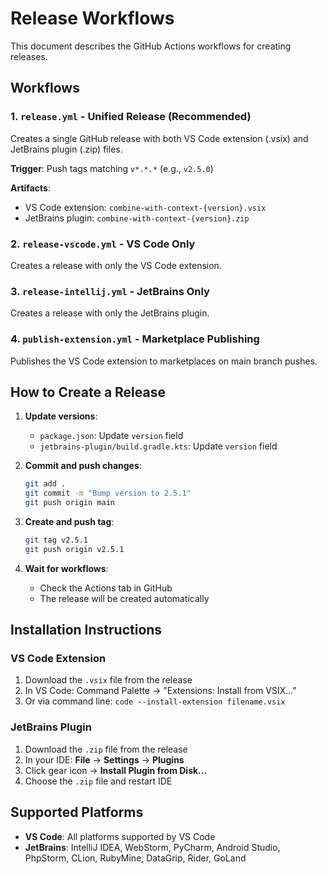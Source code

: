# Release Workflows

This document describes the GitHub Actions workflows for creating releases.

## Workflows

### 1. `release.yml` - Unified Release (Recommended)
Creates a single GitHub release with both VS Code extension (.vsix) and JetBrains plugin (.zip) files.

**Trigger**: Push tags matching `v*.*.*` (e.g., `v2.5.0`)

**Artifacts**:
- VS Code extension: `combine-with-context-{version}.vsix`
- JetBrains plugin: `combine-with-context-{version}.zip`

### 2. `release-vscode.yml` - VS Code Only
Creates a release with only the VS Code extension.

### 3. `release-intellij.yml` - JetBrains Only
Creates a release with only the JetBrains plugin.

### 4. `publish-extension.yml` - Marketplace Publishing
Publishes the VS Code extension to marketplaces on main branch pushes.

## How to Create a Release

1. **Update versions**:
   - `package.json`: Update `version` field
   - `jetbrains-plugin/build.gradle.kts`: Update `version` field

2. **Commit and push changes**:
   ```bash
   git add .
   git commit -m "Bump version to 2.5.1"
   git push origin main
   ```

3. **Create and push tag**:
   ```bash
   git tag v2.5.1
   git push origin v2.5.1
   ```

4. **Wait for workflows**:
   - Check the Actions tab in GitHub
   - The release will be created automatically

## Installation Instructions

### VS Code Extension
1. Download the `.vsix` file from the release
2. In VS Code: Command Palette → "Extensions: Install from VSIX..."
3. Or via command line: `code --install-extension filename.vsix`

### JetBrains Plugin
1. Download the `.zip` file from the release
2. In your IDE: **File** → **Settings** → **Plugins**
3. Click gear icon → **Install Plugin from Disk...**
4. Choose the `.zip` file and restart IDE

## Supported Platforms

- **VS Code**: All platforms supported by VS Code
- **JetBrains**: IntelliJ IDEA, WebStorm, PyCharm, Android Studio, PhpStorm, CLion, RubyMine, DataGrip, Rider, GoLand